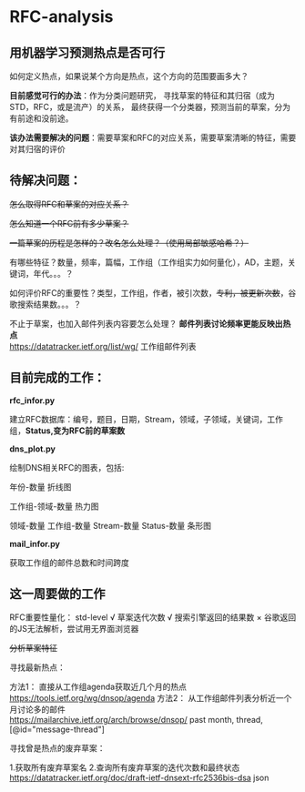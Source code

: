# RFC-analysis

## 用机器学习预测热点是否可行 

如何定义热点，如果说某个方向是热点，这个方向的范围要画多大？


**目前感觉可行的办法**：作为分类问题研究， 寻找草案的特征和其归宿（成为STD，RFC，或是流产）的关系， 最终获得一个分类器，预测当前的草案，分为有前途和没前途。

**该办法需要解决的问题**：需要草案和RFC的对应关系，需要草案清晰的特征，需要对其归宿的评价

## 待解决问题：

~~怎么取得RFC和草案的对应关系？~~

~~怎么知道一个RFC前有多少草案？~~

~~一篇草案的历程是怎样的？改名怎么处理？（使用局部敏感哈希？）~~

有哪些特征？数量，频率，篇幅，工作组（工作组实力如何量化），AD，主题，关键词，年代。。。？

如何评价RFC的重要性？类型，工作组，作者，被引次数，~~专利，被更新次数~~，谷歌搜索结果数。。。？

不止于草案，也加入邮件列表内容要怎么处理？ **邮件列表讨论频率更能反映出热点**  
https://datatracker.ietf.org/list/wg/   工作组邮件列表


## 目前完成的工作：

**rfc_infor.py**

建立RFC数据库：编号，题目，日期，Stream，领域，子领域，关键词，工作组，**Status,变为RFC前的草案数**

**dns_plot.py**

绘制DNS相关RFC的图表，包括:

年份-数量 折线图

工作组-领域-数量 热力图

领域-数量 工作组-数量 Stream-数量 Status-数量 条形图

**mail_infor.py**

获取工作组的邮件总数和时间跨度

## 这一周要做的工作

RFC重要性量化：
  std-level √
  草案迭代次数 √
  搜索引擎返回的结果数 × 谷歌返回的JS无法解析，尝试用无界面浏览器


~~分析草案特征~~


寻找最新热点：

  方法1：
  直接从工作组agenda获取近几个月的热点  
  https://tools.ietf.org/wg/dnsop/agenda
  方法2：
  从工作组邮件列表分析近一个月讨论多的邮件  
  https://mailarchive.ietf.org/arch/browse/dnsop/ past month, thread, [@id="message-thread"]


寻找曾是热点的废弃草案：

  1.获取所有废弃草案名
  2.查询所有废弃草案的迭代次数和最终状态   
    https://datatracker.ietf.org/doc/draft-ietf-dnsext-rfc2536bis-dsa  json
